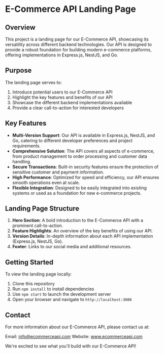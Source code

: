 # E-Commerce API Landing Page

## Overview

This project is a landing page for our E-Commerce API, showcasing its versatility across different backend technologies. Our API is designed to provide a robust foundation for building modern e-commerce platforms, offering implementations in Express.js, NestJS, and Go.

## Purpose

The landing page serves to:

1. Introduce potential users to our E-Commerce API
2. Highlight the key features and benefits of our API
3. Showcase the different backend implementations available
4. Provide a clear call-to-action for interested developers

## Key Features

- **Multi-Version Support**: Our API is available in Express.js, NestJS, and Go, catering to different developer preferences and project requirements.
- **Comprehensive Solution**: The API covers all aspects of e-commerce, from product management to order processing and customer data handling.
- **Secure Transactions**: Built-in security features ensure the protection of sensitive customer and payment information.
- **High Performance**: Optimized for speed and efficiency, our API ensures smooth operations even at scale.
- **Flexible Integration**: Designed to be easily integrated into existing systems or used as a foundation for new e-commerce projects.

## Landing Page Structure

1. **Hero Section**: A bold introduction to the E-Commerce API with a prominent call-to-action.
2. **Feature Highlights**: An overview of the key benefits of using our API.
3. **Version Details**: In-depth information about each API implementation (Express.js, NestJS, Go).
4. **Footer**: Links to our social media and additional resources.

## Getting Started

To view the landing page locally:

1. Clone this repository
2. Run `npm install` to install dependencies
3. Use `npm start` to launch the development server
4. Open your browser and navigate to `http://localhost:3000`

## Contact

For more information about our E-Commerce API, please contact us at:

Email: info@ecommerceapi.com
Website: www.ecommerceapi.com

We're excited to see what you'll build with our E-Commerce API!